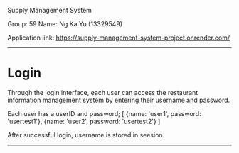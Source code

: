Supply Management System

Group: 59
Name:
Ng Ka Yu (13329549)

Application link: https://supply-management-system-project.onrender.com/

********************************************
# Login
Through the login interface, each user can access the restaurant information management system by entering their username and password.

Each user has a userID and password;
[
    {name: 'user1', password: 'usertest1'},
	{name: 'user2', password: 'usertest2'}
]

After successful login, username  is stored in seesion.

********************************************